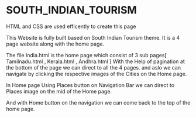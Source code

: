 # SOUTH_INDIAN_TOURISM
 HTML and CSS are used efficently to create this page
 
 This Website is fully built based on South Indian Tourism theme.
 It is a 4 page website along with the home page.
 
 The file India.html is the home page which consist of 3 sub pages[ Tamilnadu.html , Kerala.html , Andhra.html ]
 With the Help of pagination at the bottom of the page we can direct to all the 4 pages. and aslo we can navigate by clicking the respective images of the Cities on the Home page.
 
 In Home page Using Places button on Navigation Bar we can direct to Places image on the mid of the Home page.
 
 And with Home button on the navigation we can come back to the top of the home page.
 
